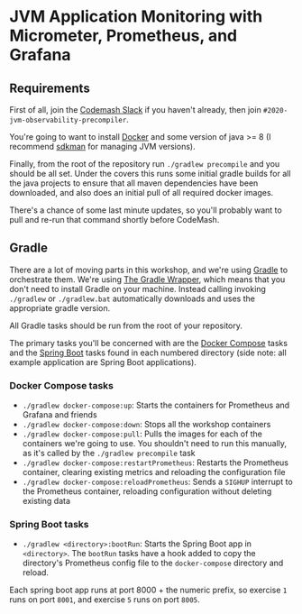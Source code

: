 # JVM Application Monitoring with Micrometer, Prometheus, and Grafana


## Requirements
First of all, join the [Codemash Slack](https://codemash-slack.herokuapp.com/) if you haven't already, then join `#2020-jvm-observability-precompiler`.

You're going to want to install [Docker](https://www.docker.com/products/docker-desktop) and some version of java >= 8 (I recommend [sdkman](https://sdkman.io/sdks) for managing JVM versions).

Finally, from the root of the repository run `./gradlew precompile` and you should be all set.
Under the covers this runs some initial gradle builds for all the java projects to ensure that all maven dependencies have been downloaded,
and also does an initial pull of all required docker images.

There's a chance of some last minute updates, so you'll probably want to pull and re-run that command shortly before CodeMash.


## Gradle
There are a lot of moving parts in this workshop, and we're using [Gradle](https://gradle.org/) to orchestrate them.
We're using [The Gradle Wrapper](https://docs.gradle.org/current/userguide/gradle_wrapper.html), which means that you don't need to install Gradle on your machine.
Instead calling invoking `./gradlew` or `./gradlew.bat` automatically downloads and uses the appropriate gradle version.

All Gradle tasks should be run from the root of your repository.

The primary tasks you'll be concerned with are the [Docker Compose](https://docs.docker.com/compose/) tasks and the [Spring Boot](https://spring.io/projects/spring-boot) tasks found in each numbered directory (side note: all example application are Spring Boot applications).

### Docker Compose tasks

* `./gradlew docker-compose:up`: Starts the containers for Prometheus and Grafana and friends
* `./gradlew docker-compose:down`: Stops all the workshop containers
* `./gradlew docker-compose:pull`: Pulls the images for each of the containers we're going to use.  You shouldn't need to run this manually, as it's called by the `./gradlew precompile` task
* `./gradlew docker-compose:restartPrometheus`: Restarts the Prometheus container, clearing existing metrics and reloading the configuration file
* `./gradlew docker-compose:reloadPrometheus`: Sends a `SIGHUP` interrupt to the Prometheus container, reloading configuration without deleting existing data

### Spring Boot tasks

* `./gradlew <directory>:bootRun`: Starts the Spring Boot app in `<directory>`.  The `bootRun` tasks have a hook added to copy the directory's Prometheus config file to the `docker-compose` directory and reload.

Each spring boot app runs at port 8000 + the numeric prefix, so exercise `1` runs on port `8001`, and exercise `5` runs on port `8005`.
